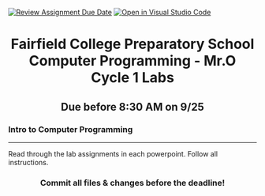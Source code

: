 [![Review Assignment Due Date](https://classroom.github.com/assets/deadline-readme-button-24ddc0f5d75046c5622901739e7c5dd533143b0c8e959d652212380cedb1ea36.svg)](https://classroom.github.com/a/taYSAMnz)
[![Open in Visual Studio Code](https://classroom.github.com/assets/open-in-vscode-718a45dd9cf7e7f842a935f5ebbe5719a5e09af4491e668f4dbf3b35d5cca122.svg)](https://classroom.github.com/online_ide?assignment_repo_id=11847111&assignment_repo_type=AssignmentRepo)
<h1 align="center">
    Fairfield College Preparatory School<br>
    Computer Programming - Mr.O <br>
    Cycle 1 Labs
</h1>

<h2 align="center">Due before 8:30 AM on 9/25</h2>

### Intro to Computer Programming
---
Read through the lab assignments in each powerpoint. Follow all instructions.

<h3 align="center">Commit all files & changes before the deadline!</h3>
